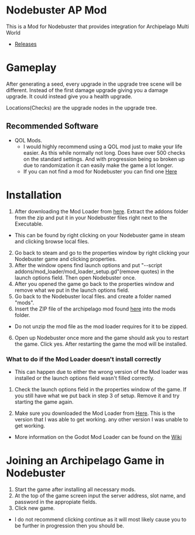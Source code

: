 # Nodebuster AP Mod
This is a Mod for Nodebuster that provides integration for Archipelago Multi World
* [Releases](https://github.com/Emerald836/Emerlads-Nodebuster_AP_Mod/releases)

# Gameplay
After generating a seed, every upgrade in the upgrade tree scene will be different. Instead of the first damage upgrade giving you a damage upgrade. It could instead give you a health upgrade.

Locations(Checks) are the upgrade nodes in the upgrade tree.

## Recommended Software
* QOL Mods.
    * I would highly recommend using a QOL mod just to make your life easier. As this while normally not long. Does have over 500 checks on the standard settings. And with progression being so broken up due to randomization it can easily make the game a lot longer.
    * If you can not find a mod for Nodebuster you can find one [Here](https://github.com/Emerald836/Emerlad-Nodebuster-QOL-Mod/releases/tag/v0.1.0)

# Installation
1. After downloading the Mod Loader from [here](https://github.com/GodotModding/godot-mod-loader/pull/533). Extract the addons folder from the zip and put it in your Nodebuster files right next to the Executable.
 * This can be found by right clicking on your Nodebuster game in steam and clicking browse local files.
2. Go back to steam and go to the properties window by right clicking your Nodebuster game and clicking properties.
3. After the window opens find launch options and put "--script addons/mod_loader/mod_loader_setup.gd"(remove quotes) in the launch options field. Then open Nodebuster once.
3. After you opened the game go back to the properties window and remove what we put in the launch options field.
4. Go back to the Nodebuster local files. and create a folder named "mods".
5. Insert the ZIP file of the archipelago mod found [here](https://github.com/Emerald836/Emerlads-Nodebuster_AP_Mod/releases) into the mods folder.
 * Do not unzip the mod file as the mod loader requires for it to be zipped.
6. Open up Nodebuster once more and the game should ask you to restart the game. Click yes. After restarting the game the mod will be installed.

### What to do if the Mod Loader doesn't install correctly
* This can happen due to either the wrong version of the Mod loader was installed or the launch options field wasn't filled correctly.

1. Check the launch options field in the properties window of the game. If you still have what we put back in step 3 of setup. Remove it and try starting the game again.

2. Make sure you downloaded the Mod Loader from [Here](https://github.com/GodotModding/godot-mod-loader/pull/533). This is the version that I was able to get working. any other version I was unable to get working.
  * More information on the Godot Mod Loader can be found on the [Wiki](https://wiki.godotmodding.com)

# Joining an Archipelago Game in Nodebuster
1. Start the game after installing all necessary mods.
2. At the top of the game screen input the server address, slot name, and password in the appropiate fields.
3. Click new game.
 * I do not recommend clicking continue as it will most likely cause you to be further in progression then you should be.

